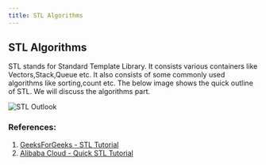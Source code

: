 ```yaml
---
title: STL Algorithms
---
```


## STL Algorithms

STL stands for Standard Template Library. It consists various containers like Vectors,Stack,Queue etc. It also consists of some commonly used algorithms like sorting,count etc. The below image shows the quick outline of STL. We will discuss the algorithms part.

![STL Outlook](https://i.imgur.com/daIlXQI.png "STL-Outlook")

### References:
1. [GeeksForGeeks - STL Tutorial](https://www.geeksforgeeks.org/cpp-stl-tutorial/)
2. [Alibaba Cloud - Quick STL Tutorial](https://www.alibabacloud.com/forum/read-531)
